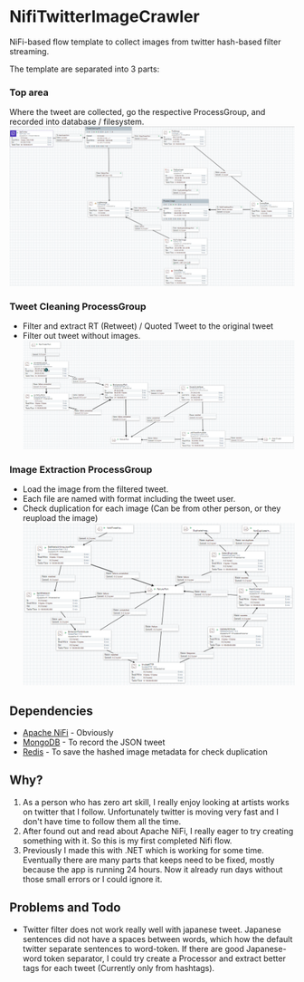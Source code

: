 # NifiTwitterImageCrawler

NiFi-based flow template to collect images from twitter hash-based filter streaming.

The template are separated into 3 parts:
### Top area
Where the tweet are collected, go the respective ProcessGroup, and recorded into database / filesystem.
![TopAreaImage](https://github.com/Telolets/NifiTwitterImageCrawler/blob/master/images/1toparea.png)
 
### Tweet Cleaning ProcessGroup
- Filter and extract RT (Retweet) / Quoted Tweet to the original tweet
- Filter out tweet without images.
![TweetCleaning](https://github.com/Telolets/NifiTwitterImageCrawler/blob/master/images/2tweetcleaning.png)

### Image Extraction ProcessGroup
- Load the image from the filtered tweet. 
- Each file are named with format including the tweet user. 
- Check duplication for each image (Can be from other person, or they reupload the image)
![ImageExtraction](https://github.com/Telolets/NifiTwitterImageCrawler/blob/master/images/3imageExtraction.png)
 

## Dependencies
* [Apache NiFi] - Obviously
* [MongoDB] - To record the JSON tweet
* [Redis] - To save the hashed image metadata for check duplication


## Why? 
1. As a person who has zero art skill, I really enjoy looking at artists works on twitter that I follow. Unfortunately twitter is moving very fast and I don't have time to follow them all the time.
2. After found out and read about Apache NiFi, I really eager to try creating something with it. So this is my first completed Nifi flow.
3. Previously I made this with .NET which is working for some time. Eventually there are many parts that keeps need to be fixed, mostly because the app is running 24 hours. Now it already run days without those small errors or I could ignore it.

## Problems and Todo
- Twitter filter does not work really well with japanese tweet. Japanese sentences did not have a spaces between words, which how the default twitter separate sentences to word-token. If there are good Japanese-word token separator, I could try create a Processor and extract better tags for each tweet (Currently only from hashtags).

[Apache NiFi]: <https://nifi.apache.org/>
[MongoDB]: <https://www.mongodb.com/>
[Redis]: <https://redis.io/>
